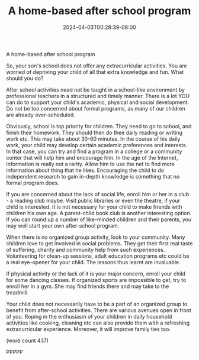 ﻿---
title: "A home-based after school program"
date: 2024-04-03T00:28:39-08:00
description: "After School Activities Tips for Web Success"
featured_image: "/images/After School Activities.jpg"
tags: ["After School Activities"]
---

A home-based after school program

So, your son's school does not offer any extracurricular activities. You 
are worried of depriving your child of all that extra knowledge and fun. 
What should you do?

After school activities need not be taught in a school-like environment by 
professional teachers in a structured and timely manner. There is a lot 
YOU can do to support your child's academic, physical and social 
development. Do not be too concerned about formal programs, as many of our 
children are already over-scheduled. 

Obviously, school is top priority for children. They need to go to school, 
and finish their homework. They should then do their daily reading or 
writing work etc. This may take about 30-60 minutes. In the course of his 
daily work, your child may develop certain academic preferences and 
interests. In that case, you can try and find a program in a college or a 
community center that will help him and encourage him. In the age of the 
Internet, information is really not a rarity. Allow him to use the net to 
find more information about thing that he likes. Encouraging the child to 
do independent research to gain in-depth knowledge is something that no 
formal program does. 

If you are concerned about the lack of social life, enroll him or her in a 
club - a reading club maybe. Visit public libraries or even the theatre, 
if your child is interested. It is not necessary for your child to make 
friends with children his own age. A parent-child book club is another 
interesting option. If you can round up a number of like-minded children 
and their parents, you may well start your own after-school program. 

When there is no organized group activity, look to your community. Many 
children love to get involved in social problems. They get their first 
real taste of suffering, charity and community help from such experiences. 
Volunteering for clean-up sessions, adult education programs etc could be 
a real eye-opener for your child. The lessons thus learnt are invaluable.

If physical activity or the lack of it is your major concern, enroll your 
child for some dancing classes. If organized sports are impossible to get, 
try to enroll her in a gym. She may find friends there and may take to the 
treadmill. 

Your child does not necessarily have to be a part of an organized group to 
benefit from after-school activities. There are various avenues open in 
front of you. Roping in the enthusiasm of your children in daily household 
activities like cooking, cleaning etc can also provide them with a 
refreshing extracurricular experience. Moreover, it will improve family 
ties too. 

(word count 437)

PPPPP
